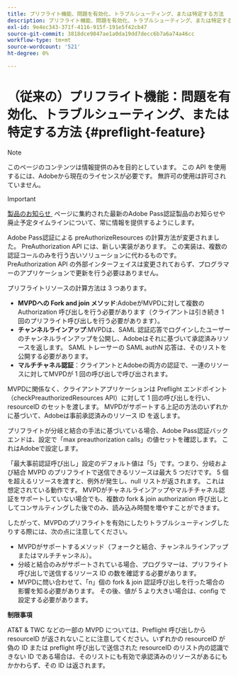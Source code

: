 ```yaml
---
title: プリフライト機能、問題を有効化、トラブルシューティング、または特定する方法
description: プリフライト機能、問題を有効化、トラブルシューティング、または特定する方法
exl-id: 9e4ec343-371f-4116-915f-191e5f42cb47
source-git-commit: 3818dce9847ae1a0da19dd7decc6b7a6a74a46cc
workflow-type: tm+mt
source-wordcount: '521'
ht-degree: 0%

---
```


# （従来の）プリフライト機能：問題を有効化、トラブルシューティング、または特定する方法 {#preflight-feature}

>[!NOTE]
>
>このページのコンテンツは情報提供のみを目的としています。 この API を使用するには、Adobeから現在のライセンスが必要です。 無許可の使用は許可されていません。

>[!IMPORTANT]
>
> [&#x200B; 製品のお知らせ &#x200B;](/help/authentication/product-announcements.md) ページに集約された最新のAdobe Pass認証製品のお知らせや廃止予定タイムラインについて、常に情報を提供するようにします。

Adobe Pass認証による preAuthorizeResources の計算方法が変更されました。 PreAuthorization API には、新しい実装があります。 この実装は、複数の認証コールのみを行う古いソリューションに代わるものです。
PreAuthorization API の外部インターフェイスは変更されておらず、プログラマーのアプリケーションで更新を行う必要はありません。

プリフライトリソースの計算方法は 3 つあります。

* **MVPDへの Fork and join メソッド**:AdobeがMVPDに対して複数の Authorization 呼び出しを行う必要があります（クライアントは引き続き 1 回のプリフライト呼び出しを行う必要があります）。
* **チャンネルラインアップ**:MVPDは、SAML 認証応答でログインしたユーザーのチャンネルラインアップを公開し、Adobeはそれに基づいて承認済みリソースを返します。 SAML トレーサーの SAML authN 応答は、そのリストを公開する必要があります。
* **マルチチャネル認証**：クライアントとAdobeの両方の認証で、一連のリソースに対してMVPDが 1 回の呼び出しで呼び出されます。

MVPDに関係なく、クライアントアプリケーションは Preflight エンドポイント（checkPreauthorizedResources API）に対して 1 回の呼び出しを行い、resourceID のセットを渡します。 MVPDがサポートする上記の方法のいずれかに基づいて、Adobeは事前承認済みのリソース ID を返します。

プリフライトが分岐と結合の手法に基づいている場合、Adobe Pass認証バックエンドは、設定で「max preauthorization calls」の値セットを確認します。 これはAdobeで設定します。

「最大事前認証呼び出し」設定のデフォルト値は「5」です。つまり、分岐および結合 MVPD のプリフライトで送信できるリソースは最大 5 つだけです。 5 個を超えるリソースを渡すと、例外が発生し、null リストが返されます。 これは想定されている動作です。 MVPDがチャネルラインアップやマルチチャネル認証をサポートしていない場合でも、複数の fork &amp; join authorization 呼び出しとしてコンサルティングした後でのみ、読み込み時間を増やすことができます。

したがって、MVPDのプリフライトを有効にしたりトラブルシューティングしたりする際には、次の点に注意してください。

* MVPDがサポートするメソッド（フォークと結合、チャンネルラインアップまたはマルチチャンネル）。
* 分岐と結合のみがサポートされている場合、プログラマーは、プリフライト呼び出しで送信するリソース ID の数を確認する必要があります。
* MVPDに問い合わせて、「n」個の fork &amp; join 認証呼び出しを行った場合の影響を知る必要があります。 その後、値が 5 より大きい場合は、config で設定する必要があります。

**制限事項**

AT&amp;T &amp; TWC などの一部の MVPD については、Preflight 呼び出しから resourceID が返されないことに注意してください。いずれかの resourceID が偽の ID または preflight 呼び出しで送信された resourceID のリスト内の認識できない ID である場合は、そのリストにも有効で承認済みのリソースがあるにもかかわらず、その ID は返されます。
